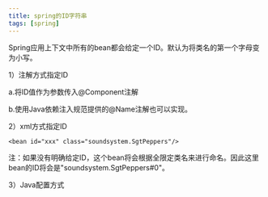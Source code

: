 ```yaml
---
title: spring的ID字符串
tags: [spring]
---
```


Spring应用上下文中所有的bean都会给定一个ID。默认为将类名的第一个字母变为小写。

1）注解方式指定ID

a.将ID值作为参数传入@Component注解

b.使用Java依赖注入规范提供的@Name注解也可以实现。

2）xml方式指定ID

```
<bean id="xxx" class="soundsystem.SgtPeppers"/>
```

注：如果没有明确给定ID，这个bean将会根据全限定类名来进行命名。因此这里bean的ID将会是"soundsystem.SgtPeppers#0"。

3）Java配置方式